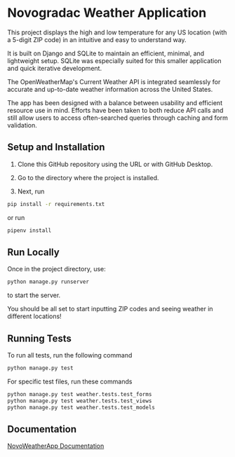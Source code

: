 
# Novogradac Weather Application

This project displays the high and low temperature for any US location (with a 5-digit ZIP code) in an intuitive and easy to understand way.

It is built on Django and SQLite to maintain an efficient, minimal, and lightweight setup. SQLite was especially suited for this smaller application and quick iterative development.

The OpenWeatherMap's Current Weather API is integrated seamlessly for accurate and up-to-date weather information across the United States.

The app has been designed with a balance between usability and efficient resource use in mind. Efforts have been taken to both reduce API calls and still allow users to access often-searched queries through caching and form validation.



## Setup and Installation

1. Clone this GitHub repository using the URL or with GitHub Desktop.

2. Go to the directory where the project is installed.

2. Next, run 
```bash
pip install -r requirements.txt
```
or run
```bash
pipenv install
```
## Run Locally

Once in the project directory, use:

```bash
python manage.py runserver
```
to start the server.

You should be all set to start inputting ZIP codes and seeing weather in different locations!
## Running Tests

To run all tests, run the following command

```bash
python manage.py test
```

For specific test files, run these commands

```bash
python manage.py test weather.tests.test_forms
python manage.py test weather.tests.test_views
python manage.py test weather.tests.test_models

```
## Documentation

[NovoWeatherApp Documentation](https://github.com/francisvtran/NovoWeatherApp/blob/main/Novogradac_Take_Home_Assessment_Documentation.pdf)

